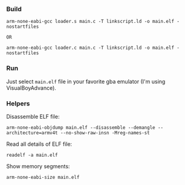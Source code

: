 ### Build
```
arm-none-eabi-gcc loader.s main.c -T linkscript.ld -o main.elf -nostartfiles

OR

arm-none-eabi-gcc loader.c main.c -T linkscript.ld -o main.elf -nostartfiles
```

### Run
Just select `main.elf` file in your favorite gba emulator (I'm using VisualBoyAdvance).

### Helpers

Disassemble ELF file:
```
arm-none-eabi-objdump main.elf --disassemble --demangle --architecture=armv4t --no-show-raw-insn -Mreg-names-st
```

Read all details of ELF file:
```
readelf -a main.elf
```

Show memory segments:
```
arm-none-eabi-size main.elf
```

